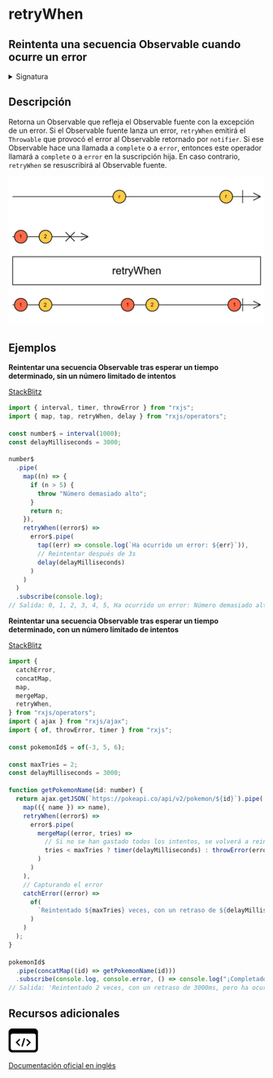 # retryWhen

<h2 class="subtitle"> Reintenta una secuencia Observable cuando ocurre un error
</h2>

<details>
<summary>Signatura</summary>

### Firma

`retryWhen<T>(notifier: (errors: Observable<any>) => Observable<any>): MonoTypeOperatorFunction<T>`

### Parámetros

<table>
<tr><td>notifier</td><td>Recibe un Observable de notificaciones con las que el usuario puede hacer una llamada a <code>complete</code> o a <code>error</code>, abortando el reintento.</td></tr>
</table>

### Retorna

`MonoTypeOperatorFunction<T>`: El Observable fuente modificado con la lógica de reintento.

</details>

## Descripción

Retorna un Observable que refleja el Observable fuente con la excepción de un error. Si el Observable fuente lanza un error, `retryWhen` emitirá el `Throwable` que provocó el error al Observable retornado por `notifier`. Si ese Observable hace una llamada a `complete` o a `error`, entonces este operador llamará a `complete` o a `error` en la suscripción hija. En caso contrario, `retryWhen` se resuscribirá al Observable fuente.

<img src="assets/images/marble-diagrams/error-handling/retryWhen.png" alt="Diagrama de canicas del operador retryWhen">

## Ejemplos

**Reintentar una secuencia Observable tras esperar un tiempo determinado, sin un número limitado de intentos**

<a target="_blank" href="https://stackblitz.com/edit/docu-rxjs-retrywhen?file=index.ts">StackBlitz</a>

```javascript
import { interval, timer, throwError } from "rxjs";
import { map, tap, retryWhen, delay } from "rxjs/operators";

const number$ = interval(1000);
const delayMilliseconds = 3000;

number$
  .pipe(
    map((n) => {
      if (n > 5) {
        throw "Número demasiado alto";
      }
      return n;
    }),
    retryWhen((error$) =>
      error$.pipe(
        tap((err) => console.log(`Ha ocurrido un error: ${err}`)),
        // Reintentar después de 3s
        delay(delayMilliseconds)
      )
    )
  )
  .subscribe(console.log);
// Salida: 0, 1, 2, 3, 4, 5, Ha ocurrido un error: Número demasiado alto (3s después se repite el proceso) 0, 1...
```

**Reintentar una secuencia Observable tras esperar un tiempo determinado, con un número limitado de intentos**

<a target="_blank" href="https://stackblitz.com/edit/docu-rxjs-retrywhen-2?file=index.ts">StackBlitz</a>

```javascript
import {
  catchError,
  concatMap,
  map,
  mergeMap,
  retryWhen,
} from "rxjs/operators";
import { ajax } from "rxjs/ajax";
import { of, throwError, timer } from "rxjs";

const pokemonId$ = of(-3, 5, 6);

const maxTries = 2;
const delayMilliseconds = 3000;

function getPokemonName(id: number) {
  return ajax.getJSON(`https://pokeapi.co/api/v2/pokemon/${id}`).pipe(
    map(({ name }) => name),
    retryWhen((error$) =>
      error$.pipe(
        mergeMap((error, tries) =>
          // Si no se han gastado todos los intentos, se volverá a reintentar. En caso contrario, se lanzará un error
          tries < maxTries ? timer(delayMilliseconds) : throwError(error)
        )
      )
    ),
    // Capturando el error
    catchError((error) =>
      of(
        `Reintentado ${maxTries} veces, con un retraso de ${delayMilliseconds}ms, pero ha ocurrido un error: ${error.message}`
      )
    )
  );
}

pokemonId$
  .pipe(concatMap((id) => getPokemonName(id)))
  .subscribe(console.log, console.error, () => console.log("¡Completado!"));
// Salida: 'Reintentado 2 veces, con un retraso de 3000ms, pero ha ocurrido un error: ajax error 404', 'charmeleon', 'charizard', '¡Completado!'
```

<div class="additional-section">

## Recursos adicionales

<a class="source-icon" target="_blank" href="https://github.com/ReactiveX/rxjs/blob/master/src/internal/operators/retryWhen.ts">
<img src="assets/icons/source-code.png" alt="Source code">
</a>
</div>

<a target="_blank" href="https://rxjs.dev/api/operators/retryWhen">Documentación oficial en inglés</a>
